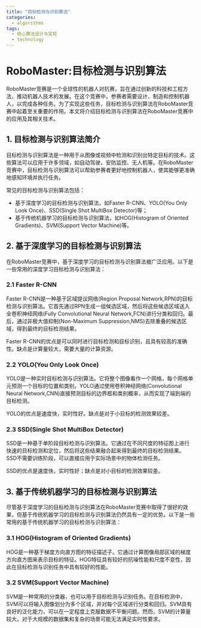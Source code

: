 ```yaml
---  
title: "目标检测与识别算法"  
categories:  
  - algorithms  
tags: 
  - 核心算法设计与实现 
  - technology  
---  
```


# RoboMaster:目标检测与识别算法

RoboMaster竞赛是一个全球性的机器人对抗赛，旨在通过创新的科技和工程方法，推动机器人技术的发展。在这个竞赛中，参赛者需要设计、制造和控制机器人，以完成各种任务。为了实现这些任务，目标检测与识别算法在RoboMaster竞赛中起着至关重要的作用。本文将介绍目标检测与识别算法在RoboMaster竞赛中的应用及其相关技术。

## 1. 目标检测与识别算法简介

目标检测与识别算法是一种用于从图像或视频中检测和识别出特定目标的技术。这些算法可以应用于许多领域，如自动驾驶、安防监控、无人机等。在RoboMaster竞赛中，目标检测与识别算法可以帮助参赛者更好地控制机器人，使其能够更准确地感知环境并执行任务。

常见的目标检测与识别算法包括：

- 基于深度学习的目标检测与识别算法，如Faster R-CNN、YOLO(You Only Look Once)、SSD(Single Shot MultiBox Detector)等；
- 基于传统机器学习的目标检测与识别算法，如HOG(Histogram of Oriented Gradients)、SVM(Support Vector Machine)等。

## 2. 基于深度学习的目标检测与识别算法

在RoboMaster竞赛中，基于深度学习的目标检测与识别算法被广泛应用。以下是一些常用的深度学习目标检测与识别算法：

### 2.1 Faster R-CNN

Faster R-CNN是一种基于区域提议网络(Region Proposal Network,RPN)的目标检测与识别算法。它首先通过RPN生成一组候选区域，然后将这些候选区域送入全卷积神经网络(Fully Convolutional Neural Network,FCN)进行分类和回归。最后，通过非极大值抑制(Non-Maximum Suppression,NMS)去除重叠的候选区域，得到最终的目标检测结果。

Faster R-CNN的优点是可以同时进行目标检测和目标识别，且具有较高的准确性。缺点是计算量较大，需要大量的计算资源。

### 2.2 YOLO(You Only Look Once)

YOLO是一种实时目标检测与识别算法。它将整个图像看作一个网格，每个网格单元预测一个目标的位置和类别。YOLO通过使用卷积神经网络(Convolutional Neural Network,CNN)直接预测目标的边界框和类别概率，从而实现了端到端的目标检测。

YOLO的优点是速度快，实时性好。缺点是对于小目标的检测效果较差。

### 2.3 SSD(Single Shot MultiBox Detector)

SSD是一种基于单阶段目标检测与识别算法。它通过在不同尺度的特征图上进行快速的目标检测和定位，然后将这些结果融合起来得到最终的目标检测结果。SSD不需要训练阶段，可以直接应用于实际场景中的物体检测任务。

SSD的优点是速度快，实时性好；缺点是对小目标的检测效果较差。

## 3. 基于传统机器学习的目标检测与识别算法

尽管基于深度学习的目标检测与识别算法在RoboMaster竞赛中取得了很好的效果，但基于传统机器学习的目标检测与识别算法仍然具有一定的优势。以下是一些常用的基于传统机器学习的目标检测与识别算法：

### 3.1 HOG(Histogram of Oriented Gradients)

HOG是一种基于梯度方向直方图的特征描述子。它通过计算图像局部区域的梯度方向直方图来表示目标的特征。HOG特征具有较好的抗噪性能和尺度不变性，因此在目标检测与识别任务中具有较好的性能。

### 3.2 SVM(Support Vector Machine)

SVM是一种常用的分类器，也可以用于目标检测与识别任务。在目标检测中，SVM可以将输入图像划分为多个区域，并对每个区域进行分类和回归。SVM具有良好的泛化能力，可以在一定程度上克服数据不平衡问题。然而，SVM的计算量较大，对于大规模的数据集和复杂的场景可能无法满足实时性要求。 
